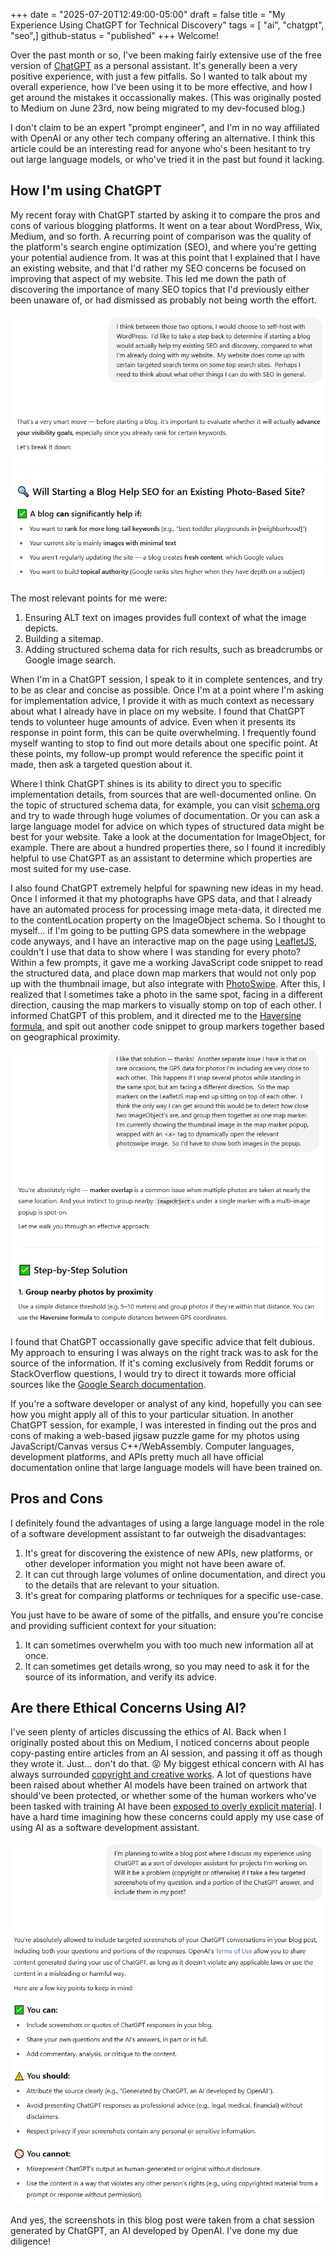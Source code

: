 +++
date = "2025-07-20T12:49:00-05:00"
draft = false
title = "My Experience Using ChatGPT for Technical Discovery"
tags = [ "ai", "chatgpt", "seo",]
github-status = "published"
+++
Welcome!

Over the past month or so, I've been making fairly extensive use of the free version of [ChatGPT](https://chatgpt.com/) as a personal assistant.  It's generally been a very positive experience, with just a few pitfalls.  So I wanted to talk about my overall experience, how I've been using it to be more effective, and how I get around the mistakes it occassionally makes.  (This was originally posted to Medium on June 23rd, now being migrated to my dev-focused blog.)

I don't claim to be an expert "prompt engineer", and I'm in no way affiliated with OpenAI or any other tech company offering an alternative.  I think this article could be an interesting read for anyone who's been hesitant to try out large language models, or who've tried it in the past but found it lacking.

## How I'm using ChatGPT

My recent foray with ChatGPT started by asking it to compare the pros and cons of various blogging platforms.  It went on a tear about WordPress, Wix, Medium, and so forth.  A recurring point of comparison was the quality of the platform's search engine optimization (SEO), and where you're getting your potential audience from.  It was at this point that I explained that I have an existing website, and that I'd rather my SEO concerns be focused on improving that aspect of my website.  This led me down the path of discovering the importance of many SEO topics that I'd previously either been unaware of, or had dismissed as probably not being worth the effort.

![SEO Question](chatgpt-1-seo-question.png)

The most relevant points for me were:
1. Ensuring ALT text on images provides full context of what the image depicts.
2. Building a sitemap.
3. Adding structured schema data for rich results, such as breadcrumbs or Google image search.

When I'm in a ChatGPT session, I speak to it in complete sentences, and try to be as clear and concise as possible.  Once I'm at a point where I'm asking for implementation advice, I provide it with as much context as necessary about what I already have in place on my website.  I found that ChatGPT tends to volunteer huge amounts of advice.  Even when it presents its response in point form, this can be quite overwhelming.  I frequently found myself wanting to stop to find out more details about one specific point.  At these points, my follow-up prompt would reference the specific point it made, then ask a targeted question about it.

Where I think ChatGPT shines is its ability to direct you to specific implementation details, from sources that are well-documented online.  On the topic of structured schema data, for example, you can visit [schema.org](https://schema.org/) and try to wade through huge volumes of documentation.  Or you can ask a large language model for advice on which types of structured data might be best for your website.  Take a look at the documentation for ImageObject, for example.  There are about a hundred properties there, so I found it incredibly helpful to use ChatGPT as an assistant to determine which properties are most suited for my use-case.

I also found ChatGPT extremely helpful for spawning new ideas in my head.  Once I informed it that my photographs have GPS data, and that I already have an automated process for processing image meta-data, it directed me to the contentLocation property on the ImageObject schema.  So I thought to myself...  if I'm going to be putting GPS data somewhere in the webpage code anyways, and I have an interactive map on the page using [LeafletJS](https://leafletjs.com/), couldn't I use that data to show where I was standing for every photo?  Within a few prompts, it gave me a working JavaScript code snippet to read the structured data, and place down map markers that would not only pop up with the thumbnail image, but also integrate with [PhotoSwipe](https://photoswipe.com/).  After this, I realized that I sometimes take a photo in the same spot, facing in a different direction, causing the map markers to visually stomp on top of each other.  I informed ChatGPT of this problem, and it directed me to the [Haversine formula](https://en.wikipedia.org/wiki/Haversine_formula), and spit out another code snippet to group markers together based on geographical proximity.

![GPS Map Markers](chatgpt-2-gps-map-markers.png)

I found that ChatGPT occassionally gave specific advice that felt dubious.  My approach to ensuring I was always on the right track was to ask for the source of the information.  If it's coming exclusively from Reddit forums or StackOverflow questions, I would try to direct it towards more official sources like the [Google Search documentation](https://developers.google.com/search/docs).

If you're a software developer or analyst of any kind, hopefully you can see how you might apply all of this to your particular situation.  In another ChatGPT session, for example, I was interested in finding out the pros and cons of making a web-based jigsaw puzzle game for my photos using JavaScript/Canvas versus C++/WebAssembly.  Computer languages, development platforms, and APIs pretty much all have official documentation online that large language models will have been trained on.

## Pros and Cons

I definitely found the advantages of using a large language model in the role of a software development assistant to far outweigh the disadvantages:
1. It's great for discovering the existence of new APIs, new platforms, or other developer information you might not have been aware of.
2. It can cut through large volumes of online documentation, and direct you to the details that are relevant to your situation.
3. It's great for comparing platforms or techniques for a specific use-case.

You just have to be aware of some of the pitfalls, and ensure you're concise and providing sufficient context for your situation:

1. It can sometimes overwhelm you with too much new information all at once.
2. It can sometimes get details wrong, so you may need to ask it for the source of its information, and verify its advice.

## Are there Ethical Concerns Using AI?

I've seen plenty of articles discussing the ethics of AI.  Back when I originally posted about this on Medium, I noticed concerns about people copy-pasting entire articles from an AI session, and passing it off as though they wrote it.  Just... don't do that.  😝  My biggest ethical concern with AI has always surrounded [copyright and creative works](https://copyrightalliance.org/copyrighted-works-training-ai-fair-use/).  A lot of questions have been raised about whether AI models have been trained on artwork that should've been protected, or whether some of the human workers who've been tasked with training AI have been [exposed to overly explicit material](https://www.toolify.ai/gpts/unmasking-the-dark-side-of-ai-training-112729).  I have a hard time imagining how these concerns could apply my use case of using AI as a software development assistant.

![Ethics of Copying](chatgpt-3-ethics-of-copying.png)

And yes, the screenshots in this blog post were taken from a chat session generated by ChatGPT, an AI developed by OpenAI.  I've done my due diligence!
